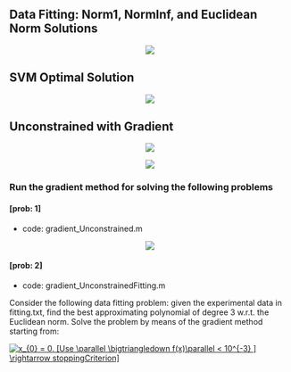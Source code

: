 ## Data Fitting: Norm1, NormInf, and Euclidean Norm Solutions
<p align="center">
  <img src="https://github.com/astro7x/OptMat/blob/master/imgs/fitting.jpg?raw=true"/>
</p>



## SVM Optimal Solution
<p align="center">
  <img src="https://github.com/astro7x/OptMat/blob/master/imgs/svm1.jpg?raw=true"/>
</p>


## Unconstrained with Gradient 
<p align="center">
  <img src="https://github.com/astro7x/OptMat/blob/master/imgs/grad.jpg?raw=true"/>
</p>

<p align="center">
  <img src="https://github.com/astro7x/OptMat/blob/master/imgs/grad-2.jpg?raw=true"/>
</p>

### Run the gradient method for solving the following problems
#### [prob: 1]
- code: gradient_Unconstrained.m

<p align="center">
  <img src="https://github.com/astro7x/OptMat/blob/master/imgs/grad-3.jpg?raw=true"/>
</p>

#### [prob: 2]
- code: gradient_UnconstrainedFitting.m

Consider the following data fitting problem: given the experimental data in fitting.txt, find the best approximating polynomial of degree 3 w.r.t. the Euclidean norm.
Solve the problem by means of the gradient method starting from:

<a href="https://www.codecogs.com/eqnedit.php?latex=x_{0}&space;=&space;0.&space;[Use&space;\parallel&space;\bigtriangledown&space;f(x)\parallel&space;<&space;10^{-3}&space;]&space;\rightarrow&space;stoppingCriterion]" target="_blank"><img src="https://latex.codecogs.com/gif.latex?x_{0}&space;=&space;0.&space;[Use&space;\parallel&space;\bigtriangledown&space;f(x)\parallel&space;<&space;10^{-3}&space;]&space;\rightarrow&space;stoppingCriterion]" title="x_{0} = 0. [Use \parallel \bigtriangledown f(x)\parallel < 10^{-3} ] \rightarrow stoppingCriterion]" /></a>

